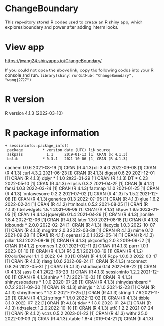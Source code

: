 # ChangeBoundary
This repository stored R codes used to create an R shiny app, which explores boundary and power after adding interm looks.
 
# View app
https://jwang24.shinyapps.io/ChangeBoundary/

If you could not open the above link, copy the following codes into your R console and run.
`library(shiny)`
`runGitHub( "ChangeBoundary", "wangj2727")`

# R version
R version 4.1.3 (2022-03-10)

# R package information
    + sessioninfo::package_info()
     package         * version date (UTC) lib source
     askpass           1.1     2019-01-13 [1] CRAN (R 4.1.3)
     bslib           * 0.3.1   2021-10-06 [1] CRAN (R 4.1.3)
 cachem            1.0.6   2021-08-19 [1] CRAN (R 4.1.3)
 cli               3.4.0   2022-09-08 [1] CRAN (R 4.1.3)
 curl              4.3.2   2021-06-23 [1] CRAN (R 4.1.3)
 digest            0.6.29  2021-12-01 [1] CRAN (R 4.1.3)
 dplyr           * 1.1.0   2023-01-29 [1] CRAN (R 4.1.3)
 DT              * 0.23    2022-05-10 [1] CRAN (R 4.1.3)
 ellipsis          0.3.2   2021-04-29 [1] CRAN (R 4.1.2)
 fansi             1.0.3   2022-03-24 [1] CRAN (R 4.1.3)
 fastmap           1.1.0   2021-01-25 [1] CRAN (R 4.1.3)
 fontawesome       0.2.2   2021-07-02 [1] CRAN (R 4.1.3)
 fs                1.5.2   2021-12-08 [1] CRAN (R 4.1.3)
 generics          0.1.3   2022-07-05 [1] CRAN (R 4.1.3)
 glue              1.6.2   2022-02-24 [1] CRAN (R 4.1.2)
 htmltools         0.5.2   2021-08-25 [1] CRAN (R 4.1.3)
 htmlwidgets       1.5.4   2021-09-08 [1] CRAN (R 4.1.3)
 httpuv            1.6.5   2022-01-05 [1] CRAN (R 4.1.3)
 jquerylib         0.1.4   2021-04-26 [1] CRAN (R 4.1.3)
 jsonlite          1.8.4   2022-12-06 [1] CRAN (R 4.1.3)
 later             1.3.0   2021-08-18 [1] CRAN (R 4.1.3)
 ldbounds        * 2.0.0   2022-02-24 [1] CRAN (R 4.1.3)
 lifecycle         1.0.3   2022-10-07 [1] CRAN (R 4.1.3)
 magrittr          2.0.3   2022-03-30 [1] CRAN (R 4.1.3)
 mime              0.12    2021-09-28 [1] CRAN (R 4.1.1)
 openssl           2.0.1   2022-05-14 [1] CRAN (R 4.1.3)
 pillar            1.8.1   2022-08-19 [1] CRAN (R 4.1.3)
 pkgconfig         2.0.3   2019-09-22 [1] CRAN (R 4.1.2)
 promises          1.2.0.1 2021-02-11 [1] CRAN (R 4.1.3)
 purrr             1.0.1   2023-01-10 [1] CRAN (R 4.1.3)
 R6                2.5.1   2021-08-19 [1] CRAN (R 4.1.2)
 RColorBrewer      1.1-3   2022-04-03 [1] CRAN (R 4.1.3)
 Rcpp              1.0.8.3 2022-03-17 [1] CRAN (R 4.1.3)
 rlang             1.0.6   2022-09-24 [1] CRAN (R 4.1.3)
 rsconnect         0.8.26  2022-05-31 [1] CRAN (R 4.1.3)
 rstudioapi        0.14    2022-08-22 [1] CRAN (R 4.1.3)
 sass              0.4.1   2022-03-23 [1] CRAN (R 4.1.3)
 sessioninfo       1.2.2   2021-12-06 [1] CRAN (R 4.1.3)
 shiny           * 1.7.1   2021-10-02 [1] CRAN (R 4.1.3)
 shinycssloaders * 1.0.0   2020-07-28 [1] CRAN (R 4.1.3)
 shinydashboard  * 0.7.2   2021-09-30 [1] CRAN (R 4.1.3)
 shinyjs         * 2.1.0   2021-12-23 [1] CRAN (R 4.1.3)
 shinythemes     * 1.2.0   2021-01-25 [1] CRAN (R 4.1.3)
 stringi           1.7.6   2021-11-29 [1] CRAN (R 4.1.2)
 stringr         * 1.5.0   2022-12-02 [1] CRAN (R 4.1.3)
 tibble            3.1.8   2022-07-22 [1] CRAN (R 4.1.3)
 tidyr           * 1.3.0   2023-01-24 [1] CRAN (R 4.1.3)
 tidyselect        1.2.0   2022-10-10 [1] CRAN (R 4.1.3)
 utf8              1.2.2   2021-07-24 [1] CRAN (R 4.1.2)
 vctrs             0.5.2   2023-01-23 [1] CRAN (R 4.1.3)
 withr             2.5.0   2022-03-03 [1] CRAN (R 4.1.3)
 xtable            1.8-4   2019-04-21 [1] CRAN (R 4.1.3)
